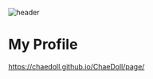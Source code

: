 ![header](https://capsule-render.vercel.app/api?type=transparent&height=300&section=header&text=My%20Profile🥳&fontSize=90&fontColor=00994B)  

# My Profile
https://chaedoll.github.io/ChaeDoll/page/
